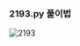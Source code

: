 ### 2193.py 풀이법



![2193](C:%5CUsers%5CLG%5CDesktop%5Ccoding_study%5Ccoding-test-Team%5C%EC%9D%B4%EC%A0%95%EB%AF%BC%5Cimg%5C2193.jpg)